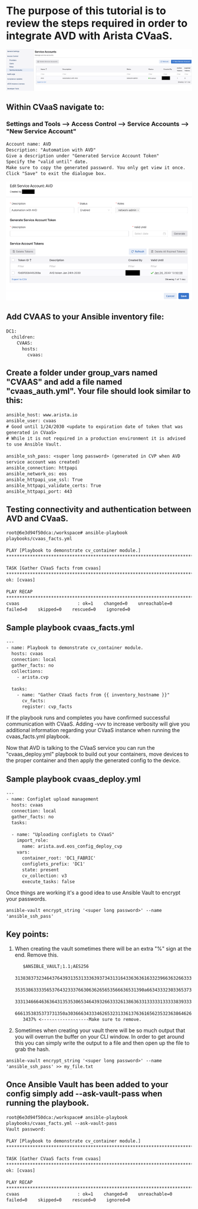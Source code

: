 # The purpose of this tutorial is to review the steps required in order to integrate AVD with Arista CVaaS.

![Figure: 1](../../../../media/create_account.png)

## Within CVaaS navigate to:
### Settings and Tools --> Access Control --> Service Accounts --> "New Service Account"

```text
Account name: AVD
Description: "Automation with AVD"
Give a description under "Generated Service Account Token"
Specify the "valid until" date.
Make sure to copy the generated password. You only get view it once.
Click "Save" to exit the dialogue box. 
```
![Figure: 2](../../../../media/account_settings.png)

## Add CVAAS to your Ansible inventory file:

```text
DC1:
  children:
    CVAAS:
      hosts:
        cvaas:
```

## Create a folder under group_vars named "CVAAS" and add a file named "cvaas_auth.yml". Your file should look similar to this:

```text
ansible_host: www.arista.io
ansible_user: cvaas
# Good until 1/24/2030 <update to expiration date of token that was generated in CVaaS>
# While it is not required in a production environment it is advised to use Ansible Vault.

ansible_ssh_pass: <super long password> (generated in CVP when AVD service account was created)
ansible_connection: httpapi
ansible_network_os: eos
ansible_httpapi_use_ssl: True
ansible_httpapi_validate_certs: True
ansible_httpapi_port: 443
```

## Testing connectivity and authentication between AVD and CVaaS.
```text
root@6e3d94f50dca:/workspace# ansible-playbook playbooks/cvaas_facts.yml

PLAY [Playbook to demonstrate cv_container module.] *********************************************************************************************************************************

TASK [Gather CVaaS facts from cvaas] ************************************************************************************************************************************************
ok: [cvaas]

PLAY RECAP **************************************************************************************************************************************************************************
cvaas                      : ok=1    changed=0    unreachable=0    failed=0    skipped=0    rescued=0    ignored=0  
```

## Sample playbook cvaas_facts.yml
```text
---
- name: Playbook to demonstrate cv_container module.
  hosts: cvaas
  connection: local
  gather_facts: no
  collections:
    - arista.cvp

  tasks:
    - name: "Gather CVaaS facts from {{ inventory_hostname }}"
      cv_facts:
      register: cvp_facts
```

If the playbook runs and completes you have confirmed successful communication with CVaaS.
Adding -vvv to increase verbosity will give you additional information regarding your CVaaS instance when running the cvaas_facts.yml playbook.

Now that AVD is talking to the CVaaS service you can run the "cvaas_deploy.yml" playbook to build out your containers, move devices to the proper container and then apply the generated config to the device.

## Sample playbook cvaas_deploy.yml
```text
---
- name: Configlet upload management
  hosts: cvaas
  connection: local
  gather_facts: no
  tasks:

  - name: "Uploading configlets to CVaaS"
    import_role:
      name: arista.avd.eos_config_deploy_cvp
    vars:
      container_root: 'DC1_FABRIC'
      configlets_prefix: 'DC1'
      state: present
      cv_collection: v3
      execute_tasks: false
```


Once things are working it's a good idea to use Ansible Vault to encrypt your passwords.

```text
ansible-vault encrypt_string '<super long password>' --name 'ansible_ssh_pass'
```

## Key points:
1. When creating the vault sometimes there will be an extra "%" sign at the end. Remove this.

          $ANSIBLE_VAULT;1.1;AES256
          31383837323464376439313531333639373431316433636361633239663632663331383264646639
          3535386333356537643233376630636265653566636531390a663433323033653736653939663861
          33313466646363643135353065346439326633326138636331333331333338393332653231643930
          6661353835373731350a303666343334626532313361376361656235323638646264656639653139
          3437% <------------------Make sure to remove.

2. Sometimes when creating your vault there will be so much output that you will overrun the buffer on your CLI window. In order to get around this you can simply write the output to a file and then open up the file to grab the hash.

```text
ansible-vault encrypt_string '<super long password>' --name 'ansible_ssh_pass' >> my_file.txt
```

## Once Ansible Vault has been added to your config simply add --ask-vault-pass when running the playbook.

```text
root@6e3d94f50dca:/workspace# ansible-playbook playbooks/cvaas_facts.yml --ask-vault-pass
Vault password: 

PLAY [Playbook to demonstrate cv_container module.] **************************************************************************************************************************************************

TASK [Gather CVaaS facts from cvaas] *****************************************************************************************************************************************************************
ok: [cvaas]

PLAY RECAP *******************************************************************************************************************************************************************************************
cvaas                      : ok=1    changed=0    unreachable=0    failed=0    skipped=0    rescued=0    ignored=0   
```